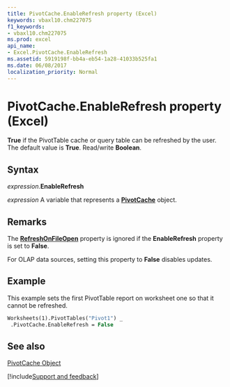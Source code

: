 ```yaml
---
title: PivotCache.EnableRefresh property (Excel)
keywords: vbaxl10.chm227075
f1_keywords:
- vbaxl10.chm227075
ms.prod: excel
api_name:
- Excel.PivotCache.EnableRefresh
ms.assetid: 5919198f-bb4a-eb54-1a28-41033b525fa1
ms.date: 06/08/2017
localization_priority: Normal
---
```



# PivotCache.EnableRefresh property (Excel)

 **True** if the PivotTable cache or query table can be refreshed by the user. The default value is **True**. Read/write **Boolean**.


## Syntax

_expression_.**EnableRefresh**

_expression_ A variable that represents a **[PivotCache](Excel.PivotCache.md)** object.


## Remarks

The  **[RefreshOnFileOpen](Excel.PivotCache.RefreshOnFileOpen.md)** property is ignored if the **EnableRefresh** property is set to **False**.

For OLAP data sources, setting this property to  **False** disables updates.


## Example

This example sets the first PivotTable report on worksheet one so that it cannot be refreshed.


```vb
Worksheets(1).PivotTables("Pivot1") _ 
 .PivotCache.EnableRefresh = False
```


## See also


[PivotCache Object](Excel.PivotCache.md)

[!include[Support and feedback](~/includes/feedback-boilerplate.md)]